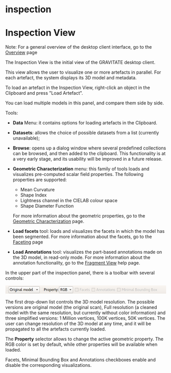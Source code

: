 # inspection

# Inspection View

Note: For a general overview of the desktop client interface, go to the
[Overview](overview.md) page

The Inspection View is the initial view of the GRAVITATE desktop client.

This view allows the user to visualize one or more artefacts in
parallel. For each artefact, the system displays its 3D model and
metadata.

To load an artefact in the Inspection View, right-click an object in the
Clipboard and press "Load Artefact".

You can load multiple models in this panel, and compare them side by
side.

Tools:

-   **Data** Menu: it contains options for loading artefacts in the
    Clipboard.
-   **Datasets**: allows the choice of possible datasets from a list
    (currently unavailable);
-   **Browse**: opens up a dialog window where several predefined
    collections can be browsed, and then added to the clipboard. This
    functionality is at a very early stage, and its usability will be
    improved in a future release.
-   **Geometric Characterization** menu: this family of tools loads and
    visualizes pre-computed scalar field properties. The following
    properties are supported:
    -   Mean Curvature
    -   Shape Index
    -   Lightness channel in the CIELAB colour space
    -   Shape Diameter Function

    For more information about the geometric properties, go to the
    [Geometric Characterization](geometric-characterization.md) page.
-   **Load facets** tool: loads and visualizes the facets in which the
    model has been segmented. For more information about the facets, go
    to the [Faceting](faceting.md) page
-   **Load Annotations** tool: visualizes the part-based annotations
    made on the 3D model, in read-only mode. For more information about
    the annotation functionality, go to the [Fragment View](fragment.md) help page.

In the upper part of the inspection panel, there is a toolbar with
several controls:

![](images/image5.png)

The first drop-down list controls the 3D model resolution. The possible
versions are original model (the original scan), Full resolution (a
cleaned model with the same resolution, but currently without color
information) and three simplified versions: 1 Million vertices, 100K
vertices, 50K vertices. The user can change resolution of the 3D model
at any time, and it will be propagated to all the artefacts currently
loaded.

The **Property** selector allows to change the active geometric
property. The RGB color is set by default, while other properties will
be available when loaded.

Facets, Minimal Bounding Box and Annotations checkboxes enable and
disable the corresponding visualizations.

